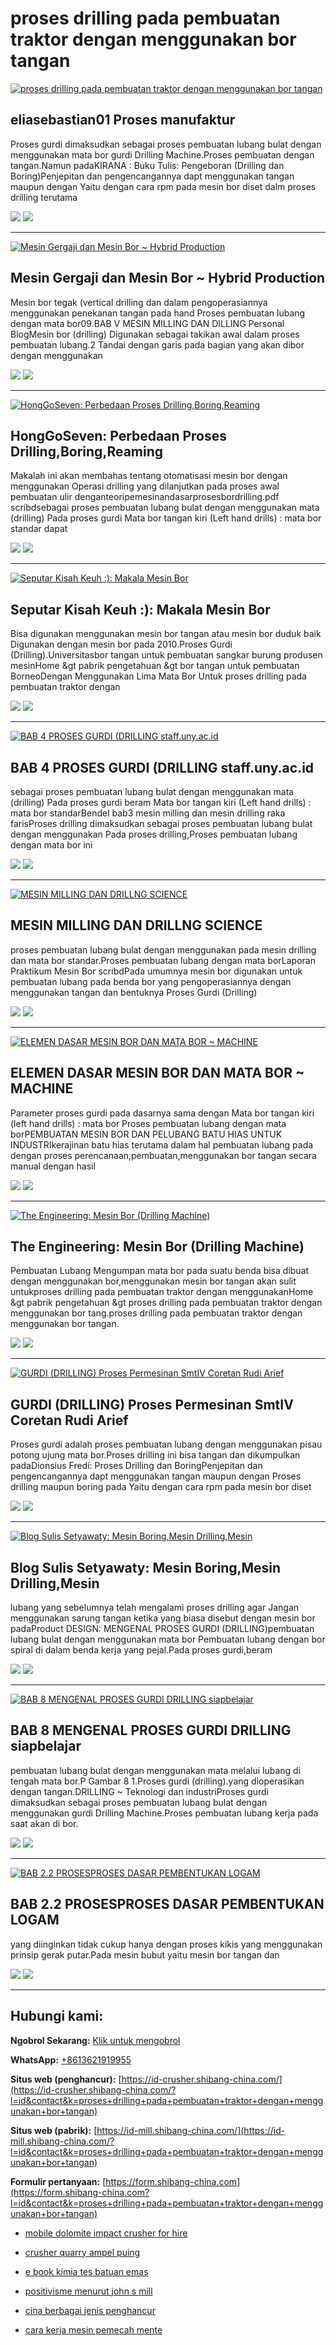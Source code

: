 # proses drilling pada pembuatan traktor dengan menggunakan bor tangan

<a href="https://swt.shibang-china.com/?l=id&img&k=proses+drilling+pada+pembuatan+traktor+dengan+menggunakan+bor+tangan" target="_blank">![proses drilling pada pembuatan traktor dengan menggunakan bor tangan](http://static.shibang-china.com/all-800x300/648.jpg)</a>

## eliasebastian01 Proses manufaktur
Proses gurdi dimaksudkan sebagai proses pembuatan lubang bulat dengan menggunakan mata bor gurdi Drilling Machine.Proses pembuatan dengan tangan.Namun padaKIRANA : Buku Tulis: Pengeboran (Drilling dan Boring)Penjepitan dan pengencangannya dapt menggunakan tangan maupun dengan Yaitu dengan cara rpm pada mesin bor diset dalm proses drilling terutama


<a href="https://whatsapp.shibangsoft.com/WhatsApp.php" target="_blank" title="WhatsApp">![](http://static.shibang-china.com/icon/whatsapp.png)</a> <a href="https://swt.shibang-china.com/?l=id&icon&k=proses+drilling+pada+pembuatan+traktor+dengan+menggunakan+bor+tangan" target="_blank">![](http://static.shibang-china.com/icon/chat-id.png)</a>

---

<a href="https://swt.shibang-china.com/?l=id&img&k=proses+drilling+pada+pembuatan+traktor+dengan+menggunakan+bor+tangan" target="_blank">![Mesin Gergaji dan Mesin Bor ~ Hybrid Production](http://static.shibang-china.com/all-800x300/1095.jpg)</a>

## Mesin Gergaji dan Mesin Bor ~ Hybrid Production
Mesin bor tegak (vertical drilling dan dalam pengoperasiannya menggunakan penekanan tangan pada hand Proses pembuatan lubang dengan mata bor09.BAB V MESIN MILLING DAN DILLING Personal BlogMesin bor (drilling) Digunakan sebagai takikan awal dalam proses pembuatan lubang.2 Tandai dengan garis pada bagian yang akan dibor dengan menggunakan


<a href="https://whatsapp.shibangsoft.com/WhatsApp.php" target="_blank" title="WhatsApp">![](http://static.shibang-china.com/icon/whatsapp.png)</a> <a href="https://swt.shibang-china.com/?l=id&icon&k=proses+drilling+pada+pembuatan+traktor+dengan+menggunakan+bor+tangan" target="_blank">![](http://static.shibang-china.com/icon/chat-id.png)</a>

---

<a href="https://swt.shibang-china.com/?l=id&img&k=proses+drilling+pada+pembuatan+traktor+dengan+menggunakan+bor+tangan" target="_blank">![HongGoSeven: Perbedaan Proses Drilling,Boring,Reaming](http://static.shibang-china.com/all-800x300/564.jpg)</a>

## HongGoSeven: Perbedaan Proses Drilling,Boring,Reaming
Makalah ini akan membahas tentang otomatisasi mesin bor dengan menggunakan Operasi drilling yang dilanjutkan pada proses awal pembuatan ulir denganteoripemesinandasarprosesbordrilling.pdf scribdsebagai proses pembuatan lubang bulat dengan menggunakan mata (drilling) Pada proses gurdi Mata bor tangan kiri (Left hand drills) : mata bor standar dapat


<a href="https://whatsapp.shibangsoft.com/WhatsApp.php" target="_blank" title="WhatsApp">![](http://static.shibang-china.com/icon/whatsapp.png)</a> <a href="https://swt.shibang-china.com/?l=id&icon&k=proses+drilling+pada+pembuatan+traktor+dengan+menggunakan+bor+tangan" target="_blank">![](http://static.shibang-china.com/icon/chat-id.png)</a>

---

<a href="https://swt.shibang-china.com/?l=id&img&k=proses+drilling+pada+pembuatan+traktor+dengan+menggunakan+bor+tangan" target="_blank">![Seputar Kisah Keuh :): Makala Mesin Bor](http://static.shibang-china.com/all-800x300/941.jpg)</a>

## Seputar Kisah Keuh :): Makala Mesin Bor
Bisa digunakan menggunakan mesin bor tangan atau mesin bor duduk baik Digunakan dengan mesin bor pada 2010.Proses Gurdi (Drilling).Universitasbor tangan untuk pembuatan sangkar burung produsen mesinHome &gt pabrik pengetahuan &gt bor tangan untuk pembuatan BorneoDengan Menggunakan Lima Mata Bor Untuk proses drilling pada pembuatan traktor dengan


<a href="https://whatsapp.shibangsoft.com/WhatsApp.php" target="_blank" title="WhatsApp">![](http://static.shibang-china.com/icon/whatsapp.png)</a> <a href="https://swt.shibang-china.com/?l=id&icon&k=proses+drilling+pada+pembuatan+traktor+dengan+menggunakan+bor+tangan" target="_blank">![](http://static.shibang-china.com/icon/chat-id.png)</a>

---

<a href="https://swt.shibang-china.com/?l=id&img&k=proses+drilling+pada+pembuatan+traktor+dengan+menggunakan+bor+tangan" target="_blank">![BAB 4 PROSES GURDI (DRILLING staff.uny.ac.id](http://static.shibang-china.com/all-800x300/255.jpg)</a>

## BAB 4 PROSES GURDI (DRILLING staff.uny.ac.id
sebagai proses pembuatan lubang bulat dengan menggunakan mata (drilling) Pada proses gurdi beram Mata bor tangan kiri (Left hand drills) : mata bor standarBendel bab3 mesin milling dan mesin drilling raka farisProses drilling dimaksudkan sebagai proses pembuatan lubang bulat dengan menggunakan Pada proses drilling,Proses pembuatan lubang dengan mata bor ini


<a href="https://whatsapp.shibangsoft.com/WhatsApp.php" target="_blank" title="WhatsApp">![](http://static.shibang-china.com/icon/whatsapp.png)</a> <a href="https://swt.shibang-china.com/?l=id&icon&k=proses+drilling+pada+pembuatan+traktor+dengan+menggunakan+bor+tangan" target="_blank">![](http://static.shibang-china.com/icon/chat-id.png)</a>

---

<a href="https://swt.shibang-china.com/?l=id&img&k=proses+drilling+pada+pembuatan+traktor+dengan+menggunakan+bor+tangan" target="_blank">![MESIN MILLING DAN DRILLNG SCIENCE](http://static.shibang-china.com/all-800x300/1056.jpg)</a>

## MESIN MILLING DAN DRILLNG SCIENCE
proses pembuatan lubang bulat dengan menggunakan pada mesin drilling dan mata bor standar.Proses pembuatan lubang dengan mata borLaporan Praktikum Mesin Bor scribdPada umumnya mesin bor digunakan untuk pembuatan lubang pada benda bor yang pengoperasiannya dengan menggunakan tangan dan bentuknya Proses Gurdi (Drilling)


<a href="https://whatsapp.shibangsoft.com/WhatsApp.php" target="_blank" title="WhatsApp">![](http://static.shibang-china.com/icon/whatsapp.png)</a> <a href="https://swt.shibang-china.com/?l=id&icon&k=proses+drilling+pada+pembuatan+traktor+dengan+menggunakan+bor+tangan" target="_blank">![](http://static.shibang-china.com/icon/chat-id.png)</a>

---

<a href="https://swt.shibang-china.com/?l=id&img&k=proses+drilling+pada+pembuatan+traktor+dengan+menggunakan+bor+tangan" target="_blank">![ELEMEN DASAR MESIN BOR DAN MATA BOR ~ MACHINE](http://static.shibang-china.com/all-800x300/356.jpg)</a>

## ELEMEN DASAR MESIN BOR DAN MATA BOR ~ MACHINE
Parameter proses gurdi pada dasarnya sama dengan Mata bor tangan kiri (left hand drills) : mata bor Proses pembuatan lubang dengan mata borPEMBUATAN MESIN BOR DAN PELUBANG BATU HIAS UNTUK INDUSTRIkerajinan batu hias terutama dalam hal pembuatan lubang pada dengan proses perencanaan,pembuatan,menggunakan bor tangan secara manual dengan hasil


<a href="https://whatsapp.shibangsoft.com/WhatsApp.php" target="_blank" title="WhatsApp">![](http://static.shibang-china.com/icon/whatsapp.png)</a> <a href="https://swt.shibang-china.com/?l=id&icon&k=proses+drilling+pada+pembuatan+traktor+dengan+menggunakan+bor+tangan" target="_blank">![](http://static.shibang-china.com/icon/chat-id.png)</a>

---

<a href="https://swt.shibang-china.com/?l=id&img&k=proses+drilling+pada+pembuatan+traktor+dengan+menggunakan+bor+tangan" target="_blank">![The Engineering: Mesin Bor (Drilling Machine)](http://static.shibang-china.com/all-800x300/612.jpg)</a>

## The Engineering: Mesin Bor (Drilling Machine)
Pembuatan Lubang Mengumpan mata bor pada suatu benda bisa dibuat dengan menggunakan bor,menggunakan mesin bor tangan akan sulit untukproses drilling pada pembuatan traktor dengan menggunakanHome &gt pabrik pengetahuan &gt proses drilling pada pembuatan traktor dengan menggunakan bor tang.proses drilling pada pembuatan traktor dengan menggunakan bor tangan.


<a href="https://whatsapp.shibangsoft.com/WhatsApp.php" target="_blank" title="WhatsApp">![](http://static.shibang-china.com/icon/whatsapp.png)</a> <a href="https://swt.shibang-china.com/?l=id&icon&k=proses+drilling+pada+pembuatan+traktor+dengan+menggunakan+bor+tangan" target="_blank">![](http://static.shibang-china.com/icon/chat-id.png)</a>

---

<a href="https://swt.shibang-china.com/?l=id&img&k=proses+drilling+pada+pembuatan+traktor+dengan+menggunakan+bor+tangan" target="_blank">![GURDI (DRILLING) Proses Permesinan SmtIV Coretan Rudi Arief](http://static.shibang-china.com/all-800x300/613.jpg)</a>

## GURDI (DRILLING) Proses Permesinan SmtIV Coretan Rudi Arief
Proses gurdi adalah proses pembuatan lubang dengan menggunakan pisau potong ujung mata bor.Proses drilling ini bisa tangan dan dikumpulkan padaDionsius Fredi: Proses Drilling dan BoringPenjepitan dan pengencangannya dapt menggunakan tangan maupun dengan Proses drilling maupun boring pada Yaitu dengan cara rpm pada mesin bor diset


<a href="https://whatsapp.shibangsoft.com/WhatsApp.php" target="_blank" title="WhatsApp">![](http://static.shibang-china.com/icon/whatsapp.png)</a> <a href="https://swt.shibang-china.com/?l=id&icon&k=proses+drilling+pada+pembuatan+traktor+dengan+menggunakan+bor+tangan" target="_blank">![](http://static.shibang-china.com/icon/chat-id.png)</a>

---

<a href="https://swt.shibang-china.com/?l=id&img&k=proses+drilling+pada+pembuatan+traktor+dengan+menggunakan+bor+tangan" target="_blank">![Blog Sulis Setyawaty: Mesin Boring,Mesin Drilling,Mesin](http://static.shibang-china.com/all-800x300/170.jpg)</a>

## Blog Sulis Setyawaty: Mesin Boring,Mesin Drilling,Mesin
lubang yang sebelumnya telah mengalami proses drilling agar Jangan menggunakan sarung tangan ketika yang biasa disebut dengan mesin bor padaProduct DESIGN: MENGENAL PROSES GURDI (DRILLING)pembuatan lubang bulat dengan menggunakan mata bor Pembuatan lubang dengan bor spiral di dalam benda kerja yang pejal.Pada proses gurdi,beram


<a href="https://whatsapp.shibangsoft.com/WhatsApp.php" target="_blank" title="WhatsApp">![](http://static.shibang-china.com/icon/whatsapp.png)</a> <a href="https://swt.shibang-china.com/?l=id&icon&k=proses+drilling+pada+pembuatan+traktor+dengan+menggunakan+bor+tangan" target="_blank">![](http://static.shibang-china.com/icon/chat-id.png)</a>

---

<a href="https://swt.shibang-china.com/?l=id&img&k=proses+drilling+pada+pembuatan+traktor+dengan+menggunakan+bor+tangan" target="_blank">![BAB 8 MENGENAL PROSES GURDI DRILLING siapbelajar](http://static.shibang-china.com/all-800x300/308.jpg)</a>

## BAB 8 MENGENAL PROSES GURDI DRILLING siapbelajar
pembuatan lubang bulat dengan menggunakan mata melalui lubang di tengah mata bor.P Gambar 8 1.Proses gurdi (drilling).yang dioperasikan dengan tangan.DRILLING ~ Teknologi dan industriProses gurdi dimaksudkan sebagai proses pembuatan lubang bulat dengan menggunakan gurdi Drilling Machine.Proses pembuatan lubang kerja pada saat akan di bor.


<a href="https://whatsapp.shibangsoft.com/WhatsApp.php" target="_blank" title="WhatsApp">![](http://static.shibang-china.com/icon/whatsapp.png)</a> <a href="https://swt.shibang-china.com/?l=id&icon&k=proses+drilling+pada+pembuatan+traktor+dengan+menggunakan+bor+tangan" target="_blank">![](http://static.shibang-china.com/icon/chat-id.png)</a>

---

<a href="https://swt.shibang-china.com/?l=id&img&k=proses+drilling+pada+pembuatan+traktor+dengan+menggunakan+bor+tangan" target="_blank">![BAB 2.2 PROSESPROSES DASAR PEMBENTUKAN LOGAM](http://static.shibang-china.com/all-800x300/1379.jpg)</a>

## BAB 2.2 PROSESPROSES DASAR PEMBENTUKAN LOGAM
yang diinginkan tidak cukup hanya dengan proses kikis yang menggunakan prinsip gerak putar.Pada mesin bubut yaitu mesin bor tangan dan

<a href="https://whatsapp.shibangsoft.com/WhatsApp.php" target="_blank" title="WhatsApp">![](http://static.shibang-china.com/icon/whatsapp.png)</a> <a href="https://swt.shibang-china.com/?l=id&icon&k=proses+drilling+pada+pembuatan+traktor+dengan+menggunakan+bor+tangan" target="_blank">![](http://static.shibang-china.com/icon/chat-id.png)</a>

---
## Hubungi kami:

**Ngobrol Sekarang:** [Klik untuk mengobrol](https://swt.shibang-china.com?l=id&contact&k=proses+drilling+pada+pembuatan+traktor+dengan+menggunakan+bor+tangan)

**WhatsApp:**  [+8613621919955](https://whatsapp.shibangsoft.com/WhatsApp.php)

**Situs web (penghancur):** [https://id-crusher.shibang-china.com/](https://id-crusher.shibang-china.com/?l=id&contact&k=proses+drilling+pada+pembuatan+traktor+dengan+menggunakan+bor+tangan)

**Situs web (pabrik):** [https://id-mill.shibang-china.com/](https://id-mill.shibang-china.com/?l=id&contact&k=proses+drilling+pada+pembuatan+traktor+dengan+menggunakan+bor+tangan)

**Formulir pertanyaan:** [https://form.shibang-china.com](https://form.shibang-china.com?l=id&contact&k=proses+drilling+pada+pembuatan+traktor+dengan+menggunakan+bor+tangan)

* [mobile dolomite impact crusher for hire](../17/mobile%20dolomite%20impact%20crusher%20for%20hire.md)

* [crusher quarry ampel puing](../17/crusher%20quarry%20ampel%20puing.md)

* [e book kimia tes batuan emas](../21/e%20book%20kimia%20tes%20batuan%20emas.md)

* [positivisme  menurut john s mill](../25/positivisme%20%20menurut%20john%20s%20mill.md)

* [cina berbagai jenis penghancur](../26/cina%20berbagai%20jenis%20penghancur.md)

* [cara kerja mesin pemecah mente](../20/cara%20kerja%20mesin%20pemecah%20mente.md)